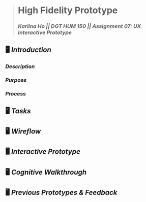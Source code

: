 > # High Fidelity Prototype
> ### _Karlina Ho || DGT HUM 150 || Assignment 07: UX Interactive Prototype_

## 🖥  *Introduction*
### *Description*

### *Purpose*

### *Process*

## 🖥  *Tasks*


## 🖥  *Wireflow*

## 🖥  *Interactive Prototype*

## 🖥  *Cognitive Walkthrough*

## 🖥  *Previous Prototypes & Feedback*
